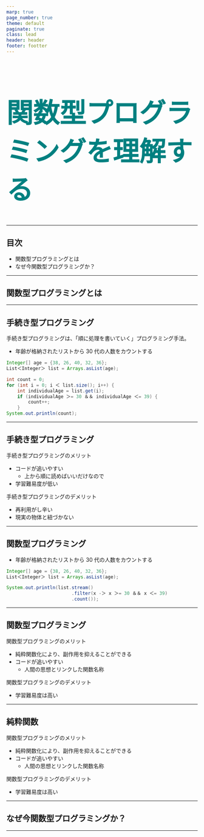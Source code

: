 ```yaml
---
marp: true
page_number: true
theme: default
paginate: true
class: lead
header: header
footer: footter
---
```


<!-- フォントのimport -->
<style>
@import url('https://fonts.googleapis.com/css?family=Noto+Serif+JP&display=swap');

</style>

<style>
h1 {
    font-size: 70px;
    font-weight: bold;
    color: #008080;
}
section {
    font-family: 'Noto Serif JP', serif;
}
section.agenda, section.text {
    justify-content: start;
}
section.subtitle {
    font-size: 50px;
    color: #008080;
}
</style>

<!-- _class: title -->

# 関数型プログラミングを理解する

---

<!-- _class: agenda -->

## 目次

- 関数型プログラミングとは
- なぜ今関数型プログラミングか？

---

<!-- _class: subtitle -->

## 関数型プログラミングとは

---

<!-- _class: text -->

## 手続き型プログラミング

手続き型プログラミングは、「順に処理を書いていく」プログラミング手法。

- 年齢が格納されたリストから 30 代の人数をカウントする

```java
Integer[] age = {38, 26, 40, 32, 36};
List＜Integer＞ list = Arrays.asList(age);

int count = 0;
for (int i = 0; i ＜ list.size(); i++) {
    int individualAge = list.get(i);
    if (individualAge ＞= 30 ＆＆ individualAge ＜= 39) {
        count++;
    }
System.out.println(count);
```

---

<!-- _class: text -->

## 手続き型プログラミング

手続き型プログラミングのメリット

- コードが追いやすい
  - 上から順に読めばいいだけなので
- 学習難易度が低い

手続き型プログラミングのデメリット

- 再利用がし辛い
- 現実の物体と紐づかない

---

<!-- _class: text -->

## 関数型プログラミング

- 年齢が格納されたリストから 30 代の人数をカウントする

```java
Integer[] age = {38, 26, 40, 32, 36};
List＜Integer＞ list = Arrays.asList(age);

System.out.println(list.stream()
                        .filter(x -＞ x ＞= 30 ＆＆ x ＜= 39)
                        .count());

```

---

<!-- _class: text -->

## 関数型プログラミング

関数型プログラミングのメリット

- 純粋関数化により、副作用を抑えることができる
- コードが追いやすい
  - 人間の思想とリンクした関数名称

関数型プログラミングのデメリット

- 学習難易度は高い

---

<!-- _class: text -->

## 純粋関数

関数型プログラミングのメリット

- 純粋関数化により、副作用を抑えることができる
- コードが追いやすい
  - 人間の思想とリンクした関数名称

関数型プログラミングのデメリット

- 学習難易度は高い

---

<!-- _class: subtitle -->

## なぜ今関数型プログラミングか？

---

```

```
